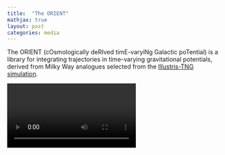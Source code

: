 ```yaml
---
title:  "The ORIENT"
mathjax: true
layout: post
categories: media
---
```


The ORIENT (cOsmologically deRIved timE-varyiNg Galactic poTential) is a library for integrating trajectories in time-varying gravitational potentials, derived from Milky Way analogues selected from the [Illustris-TNG simulation](https://www.tng-project.org).







![Flower](https://user-images.githubusercontent.com/35367221/196455753-ea951422-6c90-4f79-bf13-39963f983a88.mp4)
